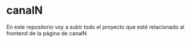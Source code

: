 # canalN
En este repositorio voy a subir todo el proyecto que esté relacionado al frontend de la página de canalN
